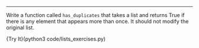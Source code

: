 -------------

Write a function called `has_duplicates` that takes a list and returns <span>True</span> if there is any element that appears more than once. It should not modify the original list.

{Try It}(python3 code/lists_exercises.py)
